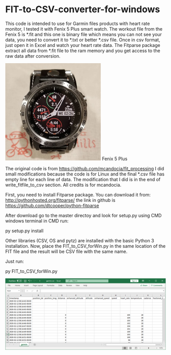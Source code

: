 # FIT-to-CSV-converter-for-windows

This code is intended to use for Garmin files products with heart rate monitor, I tested it with Fenix 5 Plus smart watch. The workout file from the Fenix 5 is *.fit and this one is binary file which means you can not see your data, you need to convert it to *.txt or better *.csv file. Once in csv format, just open it in Excel and watch your heart rate data. The Fitparse package extract all data from *.fit file to the ram memory and you get access to the raw data after conversion.  

<img src="picture/fenix5plus.png" width=300>
Fenix 5 Plus

The original code is from https://github.com/mcandocia/fit_processing
I did small modifications because the code is for Linux and the final *.csv file has empty line for each line of data. The modification that I did is in the end of write_fitfile_to_csv section. All credits is for mcandocia. 



First, you need to install Fitparse package. You can download it from: http://pythonhosted.org/fitparse/ the link in github is https://github.com/dtcooper/python-fitparse

After download go to the master directoy and look for setup.py using CMD windows terminal
in CMD run:

py setup.py install

Other libraries (CSV, OS and pytz) are installed with the basic Python 3 installation.
Now, place the FIT_to_CSV_forWin.py in the same location of the FIT file and the result will be CSV file with the same name.

Just run:

py FIT_to_CSV_forWin.py

<img src="picture/Capture.PNG" width=800>


